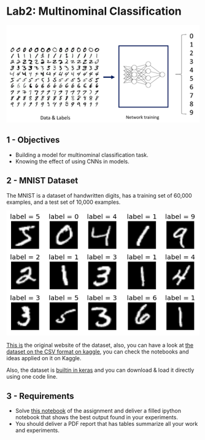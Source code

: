 # Lab2: Multinominal Classification

![Multinominal Classification](multinominal_classification.png)

## 1 - Objectives

* Building a model for multinominal classification task.
* Knowing the effect of using CNNs in models.

## 2 - MNIST Dataset

The MNIST is a dataset of handwritten digits, has a training set of 60,000 examples, and a test set of 10,000 examples.

![MNIST Dataset](MNIST.png)

[This is](http://yann.lecun.com/exdb/mnist/) the original website of the dataset, also, you can have a look at [the dataset on the CSV format on kaggle](https://www.kaggle.com/oddrationale/mnist-in-csv), you can check the notebooks and ideas applied on it on Kaggle.

Also, the dataset is [builtin in keras](https://keras.io/api/datasets/mnist/) and you can download & load it directly using one code line.

## 3 - Requirements

* Solve [this notebook](lab2.ipynb) of the assignment and deliver a filled ipython notebook that shows the best output found in your experiments.
* You should deliver a PDF report that has tables summarize all your work and experiments.
